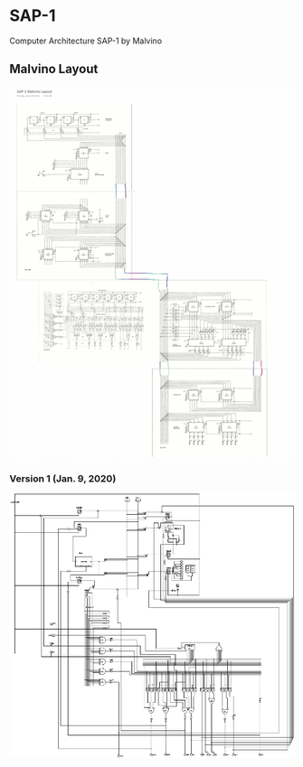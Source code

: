 # SAP-1
Computer Architecture SAP-1 by Malvino


## Malvino Layout
![Malvino's Layout](Media/Layout_1.png)

### Version 1 (Jan. 9, 2020)
![Version 1](Media/test.png)
